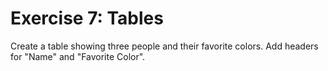 # Exercise 7: Tables

Create a table showing three people and their favorite colors. Add headers for "Name" and "Favorite Color".

